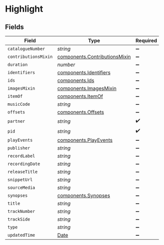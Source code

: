 # Highlight


## Fields

| Field                                                                                         | Type                                                                                          | Required                                                                                      | Description                                                                                   |
| --------------------------------------------------------------------------------------------- | --------------------------------------------------------------------------------------------- | --------------------------------------------------------------------------------------------- | --------------------------------------------------------------------------------------------- |
| `catalogueNumber`                                                                             | *string*                                                                                      | :heavy_minus_sign:                                                                            | N/A                                                                                           |
| `contributionsMixin`                                                                          | [components.ContributionsMixin](../../models/components/contributionsmixin.md)                | :heavy_minus_sign:                                                                            | N/A                                                                                           |
| `duration`                                                                                    | *number*                                                                                      | :heavy_minus_sign:                                                                            | N/A                                                                                           |
| `identifiers`                                                                                 | [components.Identifiers](../../models/components/identifiers.md)                              | :heavy_minus_sign:                                                                            | N/A                                                                                           |
| `ids`                                                                                         | [components.Ids](../../models/components/ids.md)                                              | :heavy_minus_sign:                                                                            | N/A                                                                                           |
| `imagesMixin`                                                                                 | [components.ImagesMixin](../../models/components/imagesmixin.md)                              | :heavy_minus_sign:                                                                            | N/A                                                                                           |
| `itemOf`                                                                                      | [components.ItemOf](../../models/components/itemof.md)                                        | :heavy_minus_sign:                                                                            | N/A                                                                                           |
| `musicCode`                                                                                   | *string*                                                                                      | :heavy_minus_sign:                                                                            | N/A                                                                                           |
| `offsets`                                                                                     | [components.Offsets](../../models/components/offsets.md)                                      | :heavy_minus_sign:                                                                            | N/A                                                                                           |
| `partner`                                                                                     | *string*                                                                                      | :heavy_check_mark:                                                                            | N/A                                                                                           |
| `pid`                                                                                         | *string*                                                                                      | :heavy_check_mark:                                                                            | N/A                                                                                           |
| `playEvents`                                                                                  | [components.PlayEvents](../../models/components/playevents.md)                                | :heavy_minus_sign:                                                                            | N/A                                                                                           |
| `publisher`                                                                                   | *string*                                                                                      | :heavy_minus_sign:                                                                            | N/A                                                                                           |
| `recordLabel`                                                                                 | *string*                                                                                      | :heavy_minus_sign:                                                                            | N/A                                                                                           |
| `recordingDate`                                                                               | *string*                                                                                      | :heavy_minus_sign:                                                                            | N/A                                                                                           |
| `releaseTitle`                                                                                | *string*                                                                                      | :heavy_minus_sign:                                                                            | N/A                                                                                           |
| `snippetUrl`                                                                                  | *string*                                                                                      | :heavy_minus_sign:                                                                            | N/A                                                                                           |
| `sourceMedia`                                                                                 | *string*                                                                                      | :heavy_minus_sign:                                                                            | N/A                                                                                           |
| `synopses`                                                                                    | [components.Synopses](../../models/components/synopses.md)                                    | :heavy_minus_sign:                                                                            | N/A                                                                                           |
| `title`                                                                                       | *string*                                                                                      | :heavy_minus_sign:                                                                            | N/A                                                                                           |
| `trackNumber`                                                                                 | *string*                                                                                      | :heavy_minus_sign:                                                                            | N/A                                                                                           |
| `trackSide`                                                                                   | *string*                                                                                      | :heavy_minus_sign:                                                                            | N/A                                                                                           |
| `type`                                                                                        | *string*                                                                                      | :heavy_minus_sign:                                                                            | N/A                                                                                           |
| `updatedTime`                                                                                 | [Date](https://developer.mozilla.org/en-US/docs/Web/JavaScript/Reference/Global_Objects/Date) | :heavy_minus_sign:                                                                            | N/A                                                                                           |